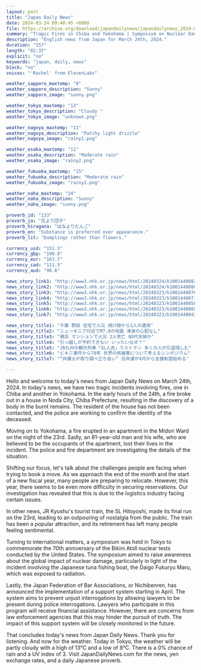 ```yaml
---
layout: post
title: "Japan Daily News"
date: 2024-03-24 09:48:45 +0900
file: https://archive.org/download/japandailynews/japandailynews_2024-03-24.mp3
summary: "Tragic Fires in Chiba and Yokohama | Symposium on Nuclear Damage, & more…"
description: "English news from Japan for March 24th, 2024."
duration: "157"
length: "02:37"
explicit: "no"
keywords: "japan, daily, news"
block: "no"
voices: "'Rachel' from ElevenLabs"

weather_sapporo_maxtemp: "8"
weather_sapporo_description: "Sunny"
weather_sapporo_image: "sunny.png"

weather_tokyo_maxtemp: "13"
weather_tokyo_description: "Cloudy "
weather_tokyo_image: "unknown.png"

weather_nagoya_maxtemp: "11"
weather_nagoya_description: "Patchy light drizzle"
weather_nagoya_image: "rainy1.png"

weather_osaka_maxtemp: "11"
weather_osaka_description: "Moderate rain"
weather_osaka_image: "rainy2.png"

weather_fukuoka_maxtemp: "15"
weather_fukuoka_description: "Moderate rain"
weather_fukuoka_image: "rainy2.png"

weather_naha_maxtemp: "24"
weather_naha_description: "Sunny"
weather_naha_image: "sunny.png"

proverb_id: "133"
proverb_ja: "花より団子"
proverb_hiragana: "はなよりだんご"
proverb_en: "Substance is preferred over appearance."
proverb_lit: "Dumplings rather than flowers."

currency_usd: "151.3"
currency_gbp: "190.8"
currency_eur: "163.7"
currency_cad: "111.5"
currency_aud: "98.6"

news_story_link1: "http://www3.nhk.or.jp/news/html/20240324/k10014400821000.html"
news_story_link2: "http://www3.nhk.or.jp/news/html/20240324/k10014400801000.html"
news_story_link3: "http://www3.nhk.or.jp/news/html/20240323/k10014400761000.html"
news_story_link4: "http://www3.nhk.or.jp/news/html/20240323/k10014400711000.html"
news_story_link5: "http://www3.nhk.or.jp/news/html/20240323/k10014400561000.html"
news_story_link6: "http://www3.nhk.or.jp/news/html/20240323/k10014400601000.html"
news_story_link7: "http://www3.nhk.or.jp/news/html/20240323/k10014400421000.html"

news_story_title1: "千葉 野田 住宅で火災 焼け跡から1人の遺体"
news_story_title2: "ニューギニア付近でM7.0の地震 津波の心配なし"
news_story_title3: "横浜 マンションで火災 2人死亡 80代夫婦か"
news_story_title4: "引っ越しが予約できない いったいなぜ？"
news_story_title5: "JR九州の観光列車「SL人吉」ラストラン 多くの人が引退惜しむ"
news_story_title6: "ビキニ事件から70年 世界の核被害について考えるシンポジウム"
news_story_title7: "“弁護士が取り調べ立ち会い” 日弁連が4月から支援制度始める"

---
```


Hello and welcome to today's news from Japan Daily News on March 24th, 2024. In today's news, we have two tragic incidents involving fires, one in Chiba and another in Yokohama. In the early hours of the 24th, a fire broke out in a house in Noda City, Chiba Prefecture, resulting in the discovery of a body in the burnt remains. The resident of the house has not been contacted, and the police are working to confirm the identity of the deceased.

Moving on to Yokohama, a fire erupted in an apartment in the Midori Ward on the night of the 23rd. Sadly, an 81-year-old man and his wife, who are believed to be the occupants of the apartment, lost their lives in the incident. The police and fire department are investigating the details of the situation.

Shifting our focus, let's talk about the challenges people are facing when trying to book a move. As we approach the end of the month and the start of a new fiscal year, many people are preparing to relocate. However, this year, there seems to be even more difficulty in securing reservations. Our investigation has revealed that this is due to the logistics industry facing certain issues.

In other news, JR Kyushu's tourist train, the SL Hitoyoshi, made its final run on the 23rd, leading to an outpouring of nostalgia from the public. The train has been a popular attraction, and its retirement has left many people feeling sentimental.

Turning to international matters, a symposium was held in Tokyo to commemorate the 70th anniversary of the Bikini Atoll nuclear tests conducted by the United States. The symposium aimed to raise awareness about the global impact of nuclear damage, particularly in light of the incident involving the Japanese tuna fishing boat, the Daigo Fukuryu Maru, which was exposed to radiation.

Lastly, the Japan Federation of Bar Associations, or Nichibenren, has announced the implementation of a support system starting in April. The system aims to prevent unjust interrogations by allowing lawyers to be present during police interrogations. Lawyers who participate in this program will receive financial assistance. However, there are concerns from law enforcement agencies that this may hinder the pursuit of truth. The impact of this support system will be closely monitored in the future.

That concludes today's news from Japan Daily News. Thank you for listening. And now for the weather. Today in Tokyo, the weather will be partly cloudy with a high of 13°C and a low of 8°C. There is a 0% chance of rain and a UV index of 3.  Visit JapanDailyNews.com for the news, yen exchange rates, and a daily Japanese proverb.
